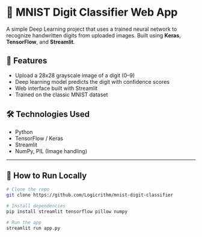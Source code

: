 # 🧠 MNIST Digit Classifier Web App

A simple Deep Learning project that uses a trained neural network to recognize handwritten digits from uploaded images. Built using **Keras**, **TensorFlow**, and **Streamlit**.


## 📌 Features

- Upload a 28x28 grayscale image of a digit (0–9)
- Deep learning model predicts the digit with confidence scores
- Web interface built with Streamlit
- Trained on the classic MNIST dataset

## 🛠 Technologies Used

- Python
- TensorFlow / Keras
- Streamlit
- NumPy, PIL (Image handling)

---

## 📂 How to Run Locally

```bash
# Clone the repo
git clone https://github.com/Logicrithm/mnist-digit-classifier

# Install dependencies
pip install streamlit tensorflow pillow numpy

# Run the app
streamlit run app.py
